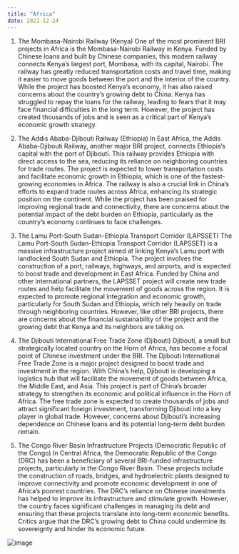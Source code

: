 ```yaml
---
title: "Africa"
date: 2021-12-24
---
```


1. The Mombasa-Nairobi Railway (Kenya)
One of the most prominent BRI projects in Africa is the Mombasa-Nairobi Railway in Kenya. Funded by Chinese loans and built by Chinese companies, this modern railway connects Kenya’s largest port, Mombasa, with its capital, Nairobi. The railway has greatly reduced transportation costs and travel time, making it easier to move goods between the port and the interior of the country.
While the project has boosted Kenya’s economy, it has also raised concerns about the country’s growing debt to China. Kenya has struggled to repay the loans for the railway, leading to fears that it may face financial difficulties in the long term. However, the project has created thousands of jobs and is seen as a critical part of Kenya’s economic growth strategy.

2. The Addis Ababa-Djibouti Railway (Ethiopia)
In East Africa, the Addis Ababa-Djibouti Railway, another major BRI project, connects Ethiopia’s capital with the port of Djibouti. This railway provides Ethiopia with direct access to the sea, reducing its reliance on neighboring countries for trade routes. The project is expected to lower transportation costs and facilitate economic growth in Ethiopia, which is one of the fastest-growing economies in Africa.
The railway is also a crucial link in China’s efforts to expand trade routes across Africa, enhancing its strategic position on the continent. While the project has been praised for improving regional trade and connectivity, there are concerns about the potential impact of the debt burden on Ethiopia, particularly as the country’s economy continues to face challenges.

3. The Lamu Port-South Sudan-Ethiopia Transport Corridor (LAPSSET)
The Lamu Port-South Sudan-Ethiopia Transport Corridor (LAPSSET) is a massive infrastructure project aimed at linking Kenya’s Lamu port with landlocked South Sudan and Ethiopia. The project involves the construction of a port, railways, highways, and airports, and is expected to boost trade and development in East Africa.
Funded by China and other international partners, the LAPSSET project will create new trade routes and help facilitate the movement of goods across the region. It is expected to promote regional integration and economic growth, particularly for South Sudan and Ethiopia, which rely heavily on trade through neighboring countries. However, like other BRI projects, there are concerns about the financial sustainability of the project and the growing debt that Kenya and its neighbors are taking on.

4. The Djibouti International Free Trade Zone (Djibouti)
Djibouti, a small but strategically located country on the Horn of Africa, has become a focal point of Chinese investment under the BRI. The Djibouti International Free Trade Zone is a major project designed to boost trade and investment in the region. With China’s help, Djibouti is developing a logistics hub that will facilitate the movement of goods between Africa, the Middle East, and Asia.
This project is part of China’s broader strategy to strengthen its economic and political influence in the Horn of Africa. The free trade zone is expected to create thousands of jobs and attract significant foreign investment, transforming Djibouti into a key player in global trade. However, concerns about Djibouti’s increasing dependence on Chinese loans and its potential long-term debt burden remain.

5. The Congo River Basin Infrastructure Projects (Democratic Republic of the Congo)
In Central Africa, the Democratic Republic of the Congo (DRC) has been a beneficiary of several BRI-funded infrastructure projects, particularly in the Congo River Basin. These projects include the construction of roads, bridges, and hydroelectric plants designed to improve connectivity and promote economic development in one of Africa’s poorest countries.
The DRC’s reliance on Chinese investments has helped to improve its infrastructure and stimulate growth. However, the country faces significant challenges in managing its debt and ensuring that these projects translate into long-term economic benefits. Critics argue that the DRC’s growing debt to China could undermine its sovereignty and hinder its economic future.

![image](https://github.com/user-attachments/assets/b056cef4-5c45-4cbc-b1a0-fb307b3507ff)


